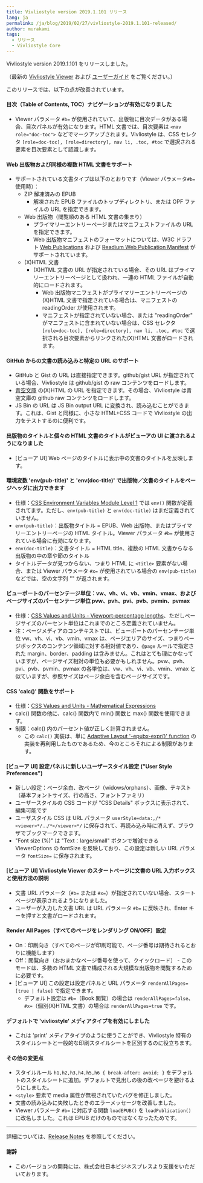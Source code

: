 ```yaml
---
title: Vivliostyle version 2019.1.101 リリース
lang: ja
permalink: /ja/blog/2019/02/27/vivliostyle-2019.1.101-released/
author: murakami
tags:
  - リリース
  - Vivliostyle Core
---
```


Vivliostyle version 2019.1.101 をリリースしました。

（最新の [Vivliostyle Viewer](https://vivliostyle.org/viewer/) および [ユーザーガイド](https://vivliostyle.org/ja/docs/) をご覧ください。）

このリリースでは、以下の点が改善されています。

#### 目次（Table of Contents, TOC）ナビゲーションが有効になりました

- Viewer パラメータ `#b=` が使用されていて、出版物に目次データがある場合、目次パネルが有効になります。HTML 文書では、目次要素は `<nav role="doc-toc">` などでマークアップされます。Vivliostyle は、CSS セレクタ `[role=doc-toc], [role=directory], nav li, .toc, #toc` で選択される要素を目次要素として認識します。

#### Web 出版物および同様の複数 HTML 文書をサポート

- サポートされている文書タイプは以下のとおりです（Viewer パラメータ`#b=` 使用時）：
  - ZIP 解凍済みの EPUB
    - 解凍された EPUB ファイルのトップディレクトリ、または OPF ファイルの URL を指定できます。
  - Web 出版物（閲覧順のある HTML 文書の集まり）
    - プライマリーエントリーページまたはマニフェストファイルの URL を指定できます。
    - Web 出版物マニフェストのフォーマットについては、W3C ドラフト [Web Publications](https://w3c.github.io/wpub/) および [Readium Web Publication Manifest](https://github.com/readium/webpub-manifest/) がサポートされています。
  - (X)HTML 文書
    - (X)HTML 文書の URL が指定されている場合、その URL はプライマリーエントリーページとして扱われ、一連の HTML ファイルが自動的にロードされます。
      - Web 出版物マニフェストがプライマリーエントリーページの(X)HTML 文書で指定されている場合は、マニフェストの readingOrder が使用されます。
      - マニフェストが指定されていない場合、または "readingOrder" がマニフェストに含まれていない場合は、CSS セレクタ `[role=doc-toc], [role=directory], nav li, .toc, #toc` で選択される目次要素からリンクされた(X)HTML 文書がロードされます。

#### GitHub からの文書の読み込みと特定の URL のサポート

- GitHub と Gist の URL は直接指定できます。github/gist URL が指定されている場合、Vivliostyle は github/gist の raw コンテンツをロードします。
- [青空文庫](https://www.aozora.gr.jp/) の(X)HTML の URL を指定できます。その場合、Vivliostyle は青空文庫の github raw コンテンツをロードします。
- JS Bin の URL は JS Bin output URL に変換され、読み込むことができます。これは、Gist と同様に、小さな HTML+CSS コードで Vivliostyle の出力をテストするのに便利です。

#### 出版物のタイトルと個々の HTML 文書のタイトルがビューアの UI に渡されるようになりました

- [ビューア UI] Web ページのタイトルに表示中の文書のタイトルを反映します。

#### 環境変数 'env(pub-title)' と 'env(doc-title)' で出版物／文書のタイトルをページヘッダに出力できます

- 仕様：[CSS Environment Variables Module Level 1](https://drafts.csswg.org/css-env/) では `env()` 関数が定義されてます。ただし、`env(pub-title)` と `env(doc-title)` はまだ定義されていません。
- `env(pub-title)`：出版物タイトル = EPUB、Web 出版物、またはプライマリーエントリーページの HTML タイトル。Viewer パラメータ `#b=` が使用されている場合に有効になります。
- `env(doc-title)`：文書タイトル = HTML title、複数の HTML 文書からなる出版物の中の章や節のタイトル
- タイトルデータが見つからない、つまり HTML に `<title>` 要素がない場合、または Viewer パラメータ `#x=` が使用されている場合の `env(pub-title)` などでは、空の文字列 "" が返されます。

#### ビューポートのパーセンテージ単位：vw、vh、vi、vb、vmin、vmax、およびページサイズのパーセンテージ単位 pvw、pvh、pvi、pvb、pvmin、pvmax

- 仕様：[CSS Values and Units - Viewport-percentage lengths](https://drafts.csswg.org/css-values/#viewport-relative-lengths)、ただしページサイズのパーセント単位はこれまでのところ定義されていません。
- 注：ページメディアのコンテキストでは、ビューポートのパーセンテージ単位 vw、vh、vi、vb、vmin、vmax は、ページエリアのサイズ、つまりページボックスのコンテンツ領域に対する相対値であり、`@page` ルールで指定された margin、border、padding は含みません。これはとても理にかなっていますが、ページサイズ相対の単位も必要かもしれません。pvw、pvh、pvi、pvb、pvmin、pvmax の各単位は、vw、vh、vi、vb、vmin、vmax と似ていますが、参照サイズはページ余白を含むページサイズです。

#### CSS 'calc()' 関数をサポート

- 仕様：[CSS Values and Units - Mathematical Expressions](https://drafts.c​​sswg.org/css-values/#calc-notation)
- calc() 関数の他に、calc() 関数内で min() 関数と max() 関数を使用できます。
- 制限：calc() 内のパーセント値が正しく計算されません。
  - この `calc()` 実装は、単に [Adaptive Layout '-epubx-expr()' function](http://www.idpf.org/epub/pgt/#s2.1) の実装を再利用したものであるため、今のところそれによる制限があります。

#### [ビューア UI] 設定パネルに新しいユーザースタイル設定 ("User Style Preferences")

- 新しい設定：ページ余白、改ページ（widows/orphans）、画像、テキスト（基本フォントサイズ、行の高さ、フォントファミリ）
- ユーザースタイルの CSS コードが "CSS Details" ボックスに表示されて、編集可能です
- ユーザスタイル CSS は URL パラメータ `userStyle=data:,/*<viewer>*/`…`/*</viewer>*/` に保存されて、再読み込み時に消えず、ブラウザでブックマークできます。
- "Font size (%)" は "Text：large/small" ボタンで増減できる ViewerOptions の fontSize を反映しており、この設定は新しい URL パラメータ `fontSize=` に保存されます。

#### [ビューア UI] Vivliostyle Viewer のスタートページに文書の URL 入力ボックスと使用方法の説明

- 文書 URL パラメータ（`#b=` または `#x=`）が指定されていない場合、スタートページが表示されるようになりました。
- ユーザーが入力した文書 URL は URL パラメータ `#b=` に反映され、Enter キーを押すと文書がロードされます。

#### Render All Pages（すべてのページをレンダリング ON/OFF）設定

- On：印刷向き（すべてのページが印刷可能で、ページ番号は期待されるとおりに機能します）
- Off：閲覧向き（おおまかなページ番号を使って、クイックロード） - このモードは、多数の HTML 文書で構成される大規模な出版物を閲覧するために必要です。
- [ビューア UI] この設定は設定パネルと URL パラメータ `renderAllPages=[true | false]` で指定できます。
  - デフォルト設定は `#b=`（Book 閲覧）の場合は `renderAllPages=false`、`#x=`（個別(X)HTML 文書）の場合は `renderAllPages=true` です。

#### デフォルトで 'vivliostyle' メディアタイプを有効にしました

- これは 'print' メディアタイプのように使うことができ、Vivliostyle 特有のスタイルシートと一般的な印刷スタイルシートを区別するのに役立ちます。

#### その他の変更点

- スタイルルール `h1,h2,h3,h4,h5,h6 { break-after: avoid; }` をデフォルトのスタイルシートに追加。デフォルトで見出しの後の改ページを避けるようにしました。
- `<style>` 要素で media 属性が無視されていたバグを修正しました。
- 文書の読み込みに失敗したときのエラーメッセージを改善しました。
- Viewer パラメータ `#b=` に対応する関数 `loadEPUB()` を `loadPublication()` に改名しました。これは EPUB だけのものではなくなったためです。

---

詳細については、[Release Notes](https://github.com/vivliostyle/vivliostyle/releases) を参照してください。

#### 謝辞

- このバージョンの開発には、株式会社日本ビジネスプレスより支援をいただいております。
